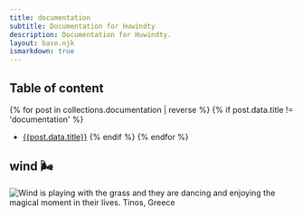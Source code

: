 ```yaml
---
title: documentation
subtitle: Documentation for Huwindty
description: Documentation for Huwindty.
layout: base.njk
ismarkdown: true
---
```


## Table of content

{% for post in collections.documentation | reverse %}
  {% if post.data.title != 'documentation' %}
  - [{{post.data.title}}]({{post.url}})
  {% endif %}
{% endfor %}

## wind 🌬️

![Wind is playing with the grass and they are dancing and enjoying the magical moment in their lives. Tinos, Greece](/documentation/vera.jpg)

